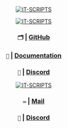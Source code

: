 <iv align="center">

[![IT-SCRIPTS](https://i.imgur.com/3I5J2BI.png)](https://github.com/inseltreff-net)
</div>


<iv align="center">

[![IT-SCRIPTS](https://i.imgur.com/EWwrC7g.png)](https://github.com/inseltreff-net)
</div>

### `🗂️` | [GitHub](https://github.com/it-scripts)
### `📖` | [Documentation](https://docs.allroundjonu.net)
### `💬` | [Discord](https://discord.gg/dRfAPVBM82)


<iv align="center">

[![IT-SCRIPTS](https://i.imgur.com/rmJ63QI.png)](https://github.com/inseltreff-net)
</div>

### `✉️` | [Mail](mailto:kontakt@allroundjonu,net)
### `💬` | [Discord](https://discord.gg/dRfAPVBM82)
